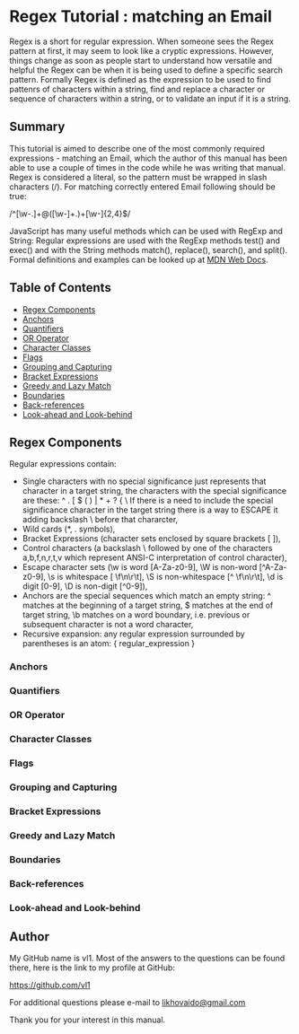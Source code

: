 # Regex Tutorial : matching an Email

Regex is a short for regular expression. When someone sees the Regex pattern at first, it may seem to look like a cryptic expressions. However, things change as soon as people start to understand how versatile and helpful the Regex can be when it is being used to define a specific search pattern.
Formally Regex is defined as the expression to be used to find pattenrs of characters within a string, find and replace a character or sequence of characters within a string, or to validate an input if it is a string.

## Summary

This tutorial is aimed to describe one of the most commonly required expressions - matching an Email, which the author of this manual has been able to use a couple of times in the code while he was writing that manual.
Regex is considered a literal, so the pattern must be wrapped in slash characters (/). For matching correctly entered Email following should be true:

/^[\w-\.]+@([\w-]+\.)+[\w-]{2,4}$/

JavaScript has many useful methods which can be used with RegExp and String: 
Regular expressions are used with the RegExp methods test() and exec() and with the String methods match(), replace(), search(), and split().
Formal definitions and examples can be looked up at [MDN Web Docs](#https://developer.mozilla.org/en-US/docs/Web/JavaScript/Guide/Regular_Expressions).

## Table of Contents

- [Regex Components](#Regex%20Components)
- [Anchors](#anchors)
- [Quantifiers](#quantifiers)
- [OR Operator](#or-operator)
- [Character Classes](#character-classes)
- [Flags](#flags)
- [Grouping and Capturing](#grouping-and-capturing)
- [Bracket Expressions](#bracket-expressions)
- [Greedy and Lazy Match](#greedy-and-lazy-match)
- [Boundaries](#boundaries)
- [Back-references](#back-references)
- [Look-ahead and Look-behind](#look-ahead-and-look-behind)

## Regex Components

Regular expressions contain:
- Single characters with no special significance just represents that character in a target string, the characters with the special significance are these: ^ . [ $ ( ) | * + ? { \ If there is a need to include the special significance character in the target string there is a way to ESCAPE it adding backslash \ before that chararcter, 
- Wild cards (*, . symbols), 
- Bracket Expressions (character sets enclosed by square brackets [ ]),
- Control characters (a backslash \ followed by one of the characters a,b,f,n,r,t,v which represent ANSI-C interpretation of control character), 
- Escape character sets (\w is word [A-Za-z0-9], \W is non-word [^A-Za-z0-9], \s is whitespace [ \f\n\r\t], \S is non-whitespace [^ \f\n\r\t], \d is digit [0-9], \D is non-digit [^0-9]),
- Anchors are the special sequences which match an empty string: ^ matches at the beginning of a target string, $ matches at the end of target string, \b matches on a word boundary, i.e. previous or subsequent character is not a word character,
- Recursive expansion: any regular expression surrounded by parentheses is an atom: { regular_expression }

### Anchors

### Quantifiers

### OR Operator

### Character Classes

### Flags

### Grouping and Capturing

### Bracket Expressions

### Greedy and Lazy Match

### Boundaries

### Back-references

### Look-ahead and Look-behind

## Author

My GitHub name is vl1. Most of the answers to the questions can be found there, here is the link to my profile at GitHub:

  https://github.com/vl1

  For additional questions please e-mail to likhovaido@gmail.com

  Thank you for your interest in this manual.